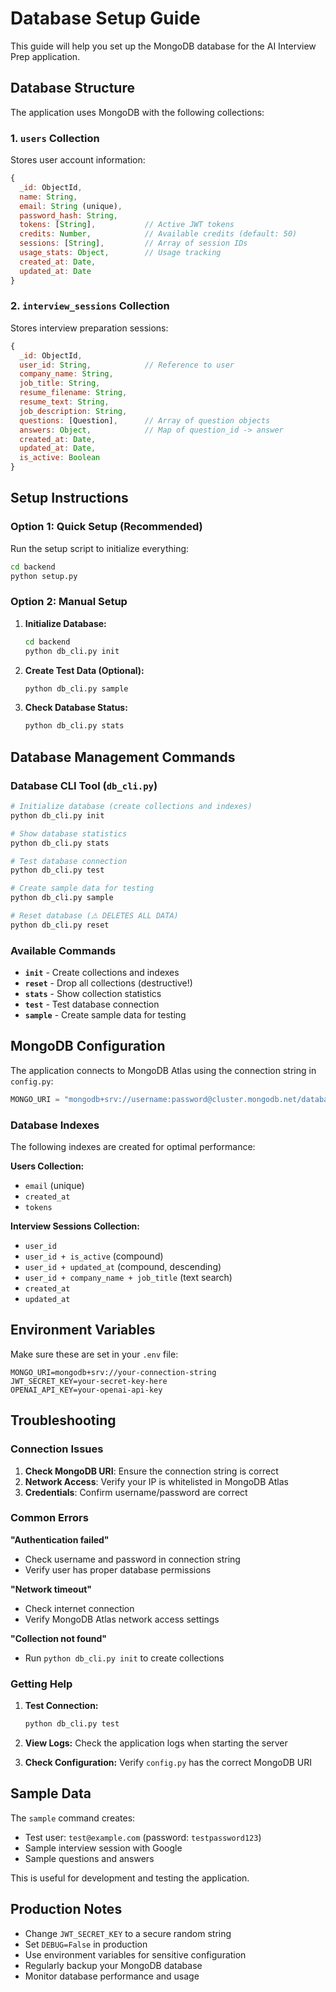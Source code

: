 # Database Setup Guide

This guide will help you set up the MongoDB database for the AI Interview Prep application.

## Database Structure

The application uses MongoDB with the following collections:

### 1. `users` Collection
Stores user account information:
```javascript
{
  _id: ObjectId,
  name: String,
  email: String (unique),
  password_hash: String,
  tokens: [String],           // Active JWT tokens
  credits: Number,            // Available credits (default: 50)
  sessions: [String],         // Array of session IDs
  usage_stats: Object,        // Usage tracking
  created_at: Date,
  updated_at: Date
}
```

### 2. `interview_sessions` Collection
Stores interview preparation sessions:
```javascript
{
  _id: ObjectId,
  user_id: String,            // Reference to user
  company_name: String,
  job_title: String,
  resume_filename: String,
  resume_text: String,
  job_description: String,
  questions: [Question],      // Array of question objects
  answers: Object,            // Map of question_id -> answer
  created_at: Date,
  updated_at: Date,
  is_active: Boolean
}
```

## Setup Instructions

### Option 1: Quick Setup (Recommended)
Run the setup script to initialize everything:

```bash
cd backend
python setup.py
```

### Option 2: Manual Setup
1. **Initialize Database:**
   ```bash
   cd backend
   python db_cli.py init
   ```

2. **Create Test Data (Optional):**
   ```bash
   python db_cli.py sample
   ```

3. **Check Database Status:**
   ```bash
   python db_cli.py stats
   ```

## Database Management Commands

### Database CLI Tool (`db_cli.py`)

```bash
# Initialize database (create collections and indexes)
python db_cli.py init

# Show database statistics
python db_cli.py stats

# Test database connection
python db_cli.py test

# Create sample data for testing
python db_cli.py sample

# Reset database (⚠️ DELETES ALL DATA)
python db_cli.py reset
```

### Available Commands

- **`init`** - Create collections and indexes
- **`reset`** - Drop all collections (destructive!)
- **`stats`** - Show collection statistics
- **`test`** - Test database connection
- **`sample`** - Create sample data for testing

## MongoDB Configuration

The application connects to MongoDB Atlas using the connection string in `config.py`:

```python
MONGO_URI = "mongodb+srv://username:password@cluster.mongodb.net/database"
```

### Database Indexes

The following indexes are created for optimal performance:

**Users Collection:**
- `email` (unique)
- `created_at`
- `tokens`

**Interview Sessions Collection:**
- `user_id`
- `user_id + is_active` (compound)
- `user_id + updated_at` (compound, descending)
- `user_id + company_name + job_title` (text search)
- `created_at`
- `updated_at`

## Environment Variables

Make sure these are set in your `.env` file:

```env
MONGO_URI=mongodb+srv://your-connection-string
JWT_SECRET_KEY=your-secret-key-here
OPENAI_API_KEY=your-openai-api-key
```

## Troubleshooting

### Connection Issues
1. **Check MongoDB URI**: Ensure the connection string is correct
2. **Network Access**: Verify your IP is whitelisted in MongoDB Atlas
3. **Credentials**: Confirm username/password are correct

### Common Errors

**"Authentication failed"**
- Check username and password in connection string
- Verify user has proper database permissions

**"Network timeout"**
- Check internet connection
- Verify MongoDB Atlas network access settings

**"Collection not found"**
- Run `python db_cli.py init` to create collections

### Getting Help

1. **Test Connection:**
   ```bash
   python db_cli.py test
   ```

2. **View Logs:**
   Check the application logs when starting the server

3. **Check Configuration:**
   Verify `config.py` has the correct MongoDB URI

## Sample Data

The `sample` command creates:
- Test user: `test@example.com` (password: `testpassword123`)
- Sample interview session with Google
- Sample questions and answers

This is useful for development and testing the application.

## Production Notes

- Change `JWT_SECRET_KEY` to a secure random string
- Set `DEBUG=False` in production
- Use environment variables for sensitive configuration
- Regularly backup your MongoDB database
- Monitor database performance and usage